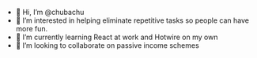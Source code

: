 - 👋 Hi, I’m @chubachu
- 👀 I’m interested in helping eliminate repetitive tasks so people can have more fun.
- 🌱 I’m currently learning React at work and Hotwire on my own
- 💞️ I’m looking to collaborate on passive income schemes


<!---
chubachu/chubachu is a ✨ special ✨ repository because its `README.md` (this file) appears on your GitHub profile.
You can click the Preview link to take a look at your changes.
--->
